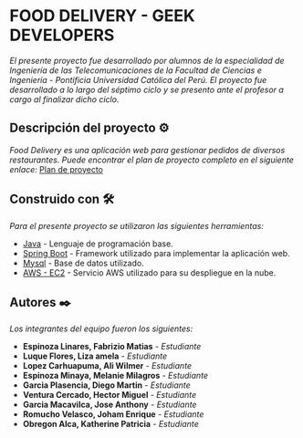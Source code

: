 # FOOD DELIVERY - GEEK DEVELOPERS

_El presente proyecto fue desarrollado por alumnos de la especialidad de Ingeniería de las Telecomunicaciones de la Facultad de Ciencias e Ingeniería - Pontificia Universidad Católica del Perú. El proyecto fue desarrollado a lo largo del séptimo ciclo y se presento ante el profesor a cargo al finalizar dicho ciclo._

## Descripción del proyecto ⚙️

_Food Delivery es una aplicación web para gestionar pedidos de diversos restaurantes. Puede encontrar el plan de proyecto completo en el siguiente enlace:_
[Plan de proyecto](https://docs.google.com/document/d/12ija4k3EWv2nS8rx04lJ71Q5PkHXhzOIaxQZRHwORLk/edit?usp=sharing)

## Construido con 🛠️

_Para el presente proyecto se utilizaron las siguientes herramientas:_

* [Java](https://en.wikipedia.org/wiki/Java_(programming_language)) - Lenguaje de programación base.
* [Spring Boot](https://spring.io/projects/spring-boot) - Framework utilizado para implementar la aplicación web.
* [Mysql](https://www.mysql.com/) - Base de datos utilizado.
* [AWS - EC2](https://aws.amazon.com/ec2/?nc2=h_ql_prod_fs_ec2&ec2-whats-new.sort-by=item.additionalFields.postDateTime&ec2-whats-new.sort-order=desc) - Servicio AWS utilizado para su despliegue en la nube.

## Autores ✒️

_Los integrantes del equipo fueron los siguientes:_

* **Espinoza Linares, Fabrizio Matias** - *Estudiante*
* **Luque Flores, Liza amela** - *Estudiante*
* **Lopez Carhuapuma, Ali Wilmer** - *Estudiante*
* **Espinoza Minaya, Melanie Milagros** - *Estudiante*
* **Garcia Plasencia, Diego Martin** - *Estudiante*
* **Ventura Cercado, Hector Miguel** - *Estudiante*
* **Garcia Macavilca, Jose Anthony** - *Estudiante*
* **Romucho Velasco, Joham Enrique** - *Estudiante*
* **Obregon Alca, Katherine Patricia** - *Estudiante*
